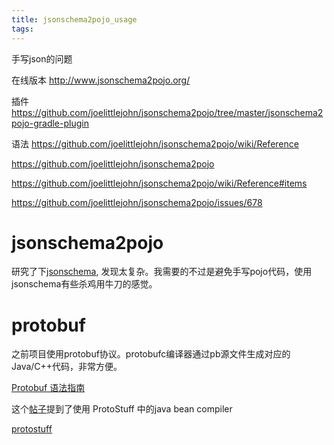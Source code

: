 ```yaml
---
title: jsonschema2pojo_usage
tags:
---
```



手写json的问题

在线版本 http://www.jsonschema2pojo.org/

插件  https://github.com/joelittlejohn/jsonschema2pojo/tree/master/jsonschema2pojo-gradle-plugin

语法 https://github.com/joelittlejohn/jsonschema2pojo/wiki/Reference

https://github.com/joelittlejohn/jsonschema2pojo

https://github.com/joelittlejohn/jsonschema2pojo/wiki/Reference#items

https://github.com/joelittlejohn/jsonschema2pojo/issues/678

# jsonschema2pojo
研究了下[jsonschema][jsonschema], 发现太复杂。我需要的不过是避免手写pojo代码，使用jsonschema有些杀鸡用牛刀的感觉。


[jsonschema]: http://json-schema.org/

# protobuf
之前项目使用protobuf协议。protobufc编译器通过pb源文件生成对应的Java/C++代码，非常方便。


[Protobuf 语法指南](http://colobu.com/2015/01/07/Protobuf-language-guide/)


这个[帖子](http://stackoverflow.com/questions/18261372/converting-a-protocol-buffer-to-a-pojo)提到了使用 ProtoStuff 中的java bean compiler

[protostuff](https://github.com/protostuff/protostuff)